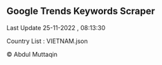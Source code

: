 

## Google Trends Keywords Scraper 
 
Last Update 25-11-2022 , 08:13:30

Country List :
VIETNAM.json



© Abdul Muttaqin 
